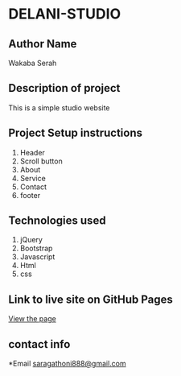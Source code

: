 # DELANI-STUDIO

## Author Name
Wakaba Serah 
## Description of project
This is a simple studio website

## Project Setup instructions

1. Header
2. Scroll button
3. About
4. Service 
5. Contact
6. footer

 

## Technologies used
1. jQuery
2. Bootstrap
3. Javascript
4. Html
5. css

## Link to live site on GitHub Pages
[View the page]( https://serahwakaba.github.io/DELANI-STUDIO/ )



## contact info

*Email saragathoni888@gmail.com
